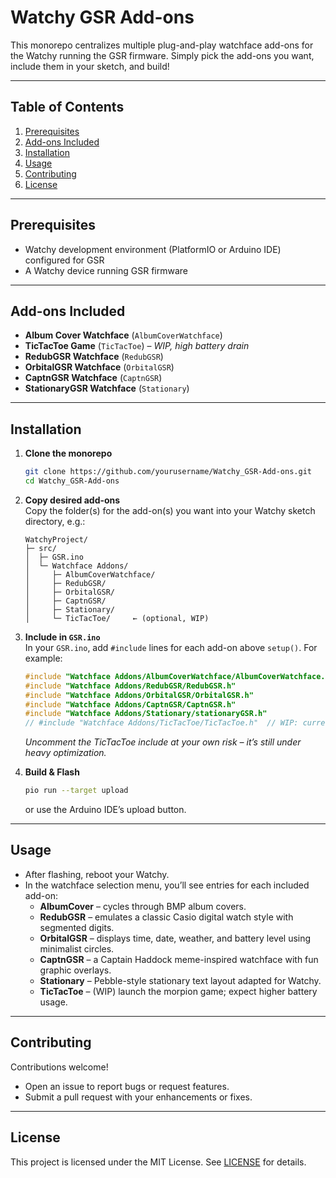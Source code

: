 # Watchy GSR Add-ons

This monorepo centralizes multiple plug-and-play watchface add-ons for the Watchy running the GSR firmware. Simply pick the add-ons you want, include them in your sketch, and build!

---

## Table of Contents

1. [Prerequisites](#prerequisites)  
2. [Add-ons Included](#add-ons-included)  
3. [Installation](#installation)  
4. [Usage](#usage)  
5. [Contributing](#contributing)  
6. [License](#license)  

---

## Prerequisites

- Watchy development environment (PlatformIO or Arduino IDE) configured for GSR  
- A Watchy device running GSR firmware  

---

## Add-ons Included

- **Album Cover Watchface** (`AlbumCoverWatchface`)  
- **TicTacToe Game** (`TicTacToe`) – *WIP, high battery drain*  
- **RedubGSR Watchface** (`RedubGSR`)  
- **OrbitalGSR Watchface** (`OrbitalGSR`)  
- **CaptnGSR Watchface** (`CaptnGSR`)  
- **StationaryGSR Watchface** (`Stationary`)  

---

## Installation

1. **Clone the monorepo**  
   ```bash
   git clone https://github.com/yourusername/Watchy_GSR-Add-ons.git
   cd Watchy_GSR-Add-ons
   ```

2. **Copy desired add-ons**  
   Copy the folder(s) for the add-on(s) you want into your Watchy sketch directory, e.g.:  
   ```
   WatchyProject/
   ├─ src/
   │  ├─ GSR.ino
   │  └─ Watchface Addons/
   │     ├─ AlbumCoverWatchface/
   │     ├─ RedubGSR/
   │     ├─ OrbitalGSR/
   │     ├─ CaptnGSR/
   │     ├─ Stationary/
   │     └─ TicTacToe/     ← (optional, WIP)
   ```

3. **Include in `GSR.ino`**  
   In your `GSR.ino`, add `#include` lines for each add-on above `setup()`. For example:
   ```cpp
   #include "Watchface Addons/AlbumCoverWatchface/AlbumCoverWatchface.h"
   #include "Watchface Addons/RedubGSR/RedubGSR.h"
   #include "Watchface Addons/OrbitalGSR/OrbitalGSR.h"
   #include "Watchface Addons/CaptnGSR/CaptnGSR.h"
   #include "Watchface Addons/Stationary/stationaryGSR.h"
   // #include "Watchface Addons/TicTacToe/TicTacToe.h"  // WIP: currently high battery drain
   ```
   _Uncomment the TicTacToe include at your own risk – it’s still under heavy optimization._

4. **Build & Flash**  
   ```bash
   pio run --target upload
   ```  
   or use the Arduino IDE’s upload button.

---

## Usage

- After flashing, reboot your Watchy.  
- In the watchface selection menu, you’ll see entries for each included add-on:
  - **AlbumCover** – cycles through BMP album covers.  
  - **RedubGSR** – emulates a classic Casio digital watch style with segmented digits.  
  - **OrbitalGSR** – displays time, date, weather, and battery level using minimalist circles.  
  - **CaptnGSR** – a Captain Haddock meme-inspired watchface with fun graphic overlays.
  - **Stationary** – Pebble-style stationary text layout adapted for Watchy.  
  - **TicTacToe** – (WIP) launch the morpion game; expect higher battery usage.

---

## Contributing

Contributions welcome!  
- Open an issue to report bugs or request features.  
- Submit a pull request with your enhancements or fixes.

---

## License

This project is licensed under the MIT License. See [LICENSE](LICENSE) for details.  
